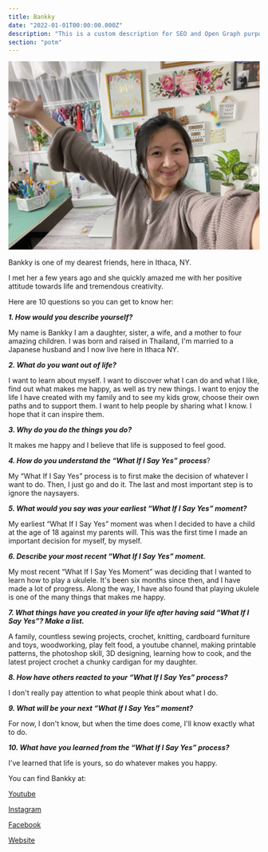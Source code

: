 ```yaml
---
title: Bankky
date: "2022-01-01T00:00:00.000Z"
description: "This is a custom description for SEO and Open Graph purposes, rather than the default generated excerpt. Simply add a description field to the frontmatter."
section: "potm"
---
```


![Bankky](../images/jan22.jpeg)

Bankky is one of my dearest friends, here in Ithaca, NY.

I met her a few years ago and she quickly amazed me with her positive attitude towards life and tremendous creativity.

Here are 10 questions so you can get to know her:

***1. How would you describe yourself?***

My name is Bankky I am a daughter, sister, a wife, and a mother to four amazing children. I was born and raised in Thailand, I'm married to a Japanese husband and I now live here in Ithaca NY.

***2. What do you want out of life?***

I want to learn about myself. I want to discover what I can do and what I like, find out what makes me happy, as well as try new things. I want to enjoy the life I have created with my family and to see my kids grow, choose their own paths and to support them. I want to help people by sharing what I know. I hope that it can inspire them.

***3. Why do you do the things you do?***

It makes me happy and I believe that life is supposed to feel good.

***4. How do you understand the “What If I Say Yes” process***?

My “What If I Say Yes” process is to first make the decision of whatever I want to do. Then, I just go and do it. The last and most important step is to ignore the naysayers.

***5. What would you say was your earliest “What If I Say Yes” moment?***

My earliest “What If I Say Yes” moment was when I decided to have a child at the age of 18 against my parents will. This was the first time I made an important decision for myself, by myself.

***6. Describe your most recent “What If I Say Yes” moment.***

My most recent “What If I Say Yes Moment” was deciding that I wanted to learn how to play a ukulele. It's been six months since then, and I have made a lot of progress. Along the way, I have also found that playing ukulele is one of the many things that makes me happy.

***7. What things have you created in your life after having said “What If I Say Yes”? Make a list.***

A family, countless sewing projects, crochet, knitting, cardboard furniture and toys, woodworking, play felt food, a youtube channel, making printable patterns, the photoshop skill, 3D designing, learning how to cook, and the latest project crochet a chunky cardigan for my daughter.

***8. How have others reacted to your “What If I Say Yes” process?***

I don't really pay attention to what people think about what I do.

***9. What will be your next “What If I Say Yes” moment?***

For now, I don't know, but when the time does come, I'll know exactly what to do.

***10. What have you learned from the “What If I Say Yes” process?***

I've learned that life is yours, so do whatever makes you happy.

You can find Bankky at:

[Youtube](https://www.youtube.com/c/HappyBankkyCraftyMom)

[Instagram](https://www.instagram.com/happybankkycraftymom/?hl=en)

[Facebook](https://www.facebook.com/HappyBankkyCraftymom/)

[Website](https://www.happybankkycraftymom.com/)
